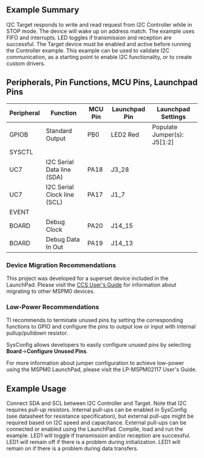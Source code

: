 ## Example Summary
I2C Target responds to write and read request from I2C Controller while in STOP mode.
The device will wake up on address match.
The example uses FIFO and interrupts.
LED toggles if transmission and reception are successful.
The Target device must be enabled and active before running the Controller example.
This example can be used to validate I2C communication, as a starting point to enable I2C functionality, or to create custom drivers.

## Peripherals, Pin Functions, MCU Pins, Launchpad Pins
| Peripheral | Function | MCU Pin | Launchpad Pin | Launchpad Settings |
| --- | --- | --- | --- | --- |
| GPIOB | Standard Output | PB0 | LED2 Red | Populate Jumper(s): J5[1:2] |
| SYSCTL |  |  |  |  |
| UC7 | I2C Serial Data line (SDA) | PA18 | J3_28 |  |
| UC7 | I2C Serial Clock line (SCL) | PA17 | J1_7 |  |
| EVENT |  |  |  |  |
| BOARD | Debug Clock | PA20 | J14_15 |  |
| BOARD | Debug Data In Out | PA19 | J14_13 |  |

### Device Migration Recommendations
This project was developed for a superset device included in the LaunchPad. Please
visit the [CCS User's Guide](https://software-dl.ti.com/msp430/esd/MSPM0-SDK/latest/docs/english/tools/ccs_ide_guide/doc_guide/doc_guide-srcs/ccs_ide_guide.html#sysconfig-project-migration)
for information about migrating to other MSPM0 devices.

### Low-Power Recommendations
TI recommends to terminate unused pins by setting the corresponding functions to
GPIO and configure the pins to output low or input with internal
pullup/pulldown resistor.

SysConfig allows developers to easily configure unused pins by selecting **Board**→**Configure Unused Pins**.

For more information about jumper configuration to achieve low-power using the
MSPM0 LaunchPad, please visit the LP-MSPM02117 User's Guide.

## Example Usage

Connect SDA and SCL between I2C Controller and Target.
Note that I2C requires pull-up resistors. Internal pull-ups can be enabled in
SysConfig (see datasheet for resistance specification), but external pull-ups
might be required based on I2C speed and capacitance. External pull-ups can be
connected or enabled using the LaunchPad.
Compile, load and run the example.
LED1 will toggle if transmission and/or reception are successful.
LED1 will remain off if there is a problem during initialization.
LED1 will remain on if there is a problem during data transfers.
